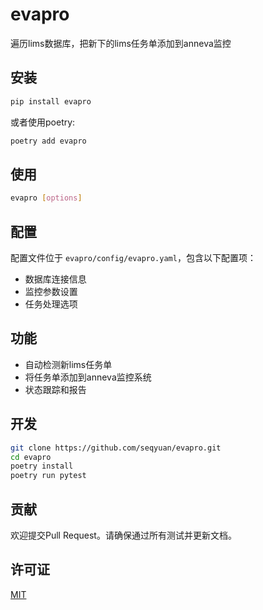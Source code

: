 # evapro

遍历lims数据库，把新下的lims任务单添加到anneva监控

## 安装

```bash
pip install evapro
```

或者使用poetry:

```bash
poetry add evapro
```

## 使用

```bash
evapro [options]
```

## 配置

配置文件位于 `evapro/config/evapro.yaml`，包含以下配置项：

- 数据库连接信息
- 监控参数设置
- 任务处理选项

## 功能

- 自动检测新lims任务单
- 将任务单添加到anneva监控系统
- 状态跟踪和报告

## 开发

```bash
git clone https://github.com/seqyuan/evapro.git
cd evapro
poetry install
poetry run pytest
```

## 贡献

欢迎提交Pull Request。请确保通过所有测试并更新文档。

## 许可证

[MIT](LICENSE)
